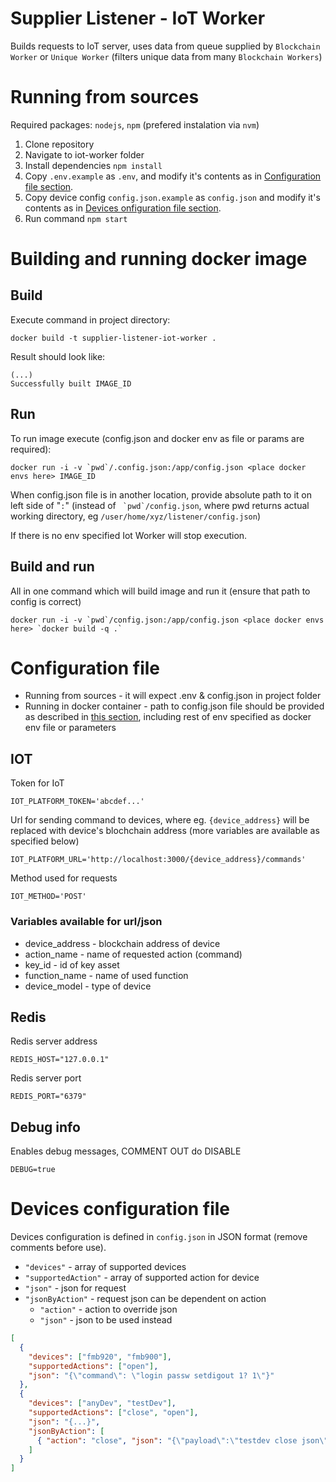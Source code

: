 # Supplier Listener - IoT Worker

Builds requests to IoT server, uses data from queue supplied by `Blockchain Worker` or `Unique Worker` (filters unique data from many `Blockchain Workers`)

# Running from sources

Required packages: `nodejs`, `npm` (prefered instalation via `nvm`)

1. Clone repository
2. Navigate to iot-worker folder
3. Install dependencies `npm install`
4. Copy `.env.example` as `.env`, and modify it's contents as in [Configuration file section](#configuration-file).
5. Copy device config `config.json.example` as `config.json` and modify it's contents as in [Devices onfiguration file section](#devices-configuration-file).
6. Run command `npm start`

# Building and running docker image

## Build

Execute command in project directory:

```
docker build -t supplier-listener-iot-worker .
```

Result should look like:

```
(...)
Successfully built IMAGE_ID
```

## Run

To run image execute (config.json and docker env as file or params are required):

```
docker run -i -v `pwd`/.config.json:/app/config.json <place docker envs here> IMAGE_ID
```

When config.json file is in another location, provide absolute path to it on left side of "`:`" (instead of `` `pwd`/config.json``, where pwd returns actual working directory, eg `/user/home/xyz/listener/config.json`)

If there is no env specified Iot Worker will stop execution.

## Build and run

All in one command which will build image and run it (ensure that path to config is correct)

```
docker run -i -v `pwd`/config.json:/app/config.json <place docker envs here> `docker build -q .`
```

# Configuration file

- Running from sources - it will expect .env & config.json in project folder
- Running in docker container - path to config.json file should be provided as described in [this section](Building-and-running-docker-image), including rest of env specified as docker env file or parameters

## IOT

Token for IoT

```
IOT_PLATFORM_TOKEN='abcdef...'
```

Url for sending command to devices, where eg. `{device_address}` will be replaced with device's blochchain address (more variables are available as specified below)

```
IOT_PLATFORM_URL='http://localhost:3000/{device_address}/commands'
```

<!-- JSON payload for device command

```
OPEN_JSON='{"action","{action_name}"}'
``` -->

Method used for requests

```
IOT_METHOD='POST'
```

### Variables available for url/json

- device_address - blockchain address of device
- action_name - name of requested action (command)
- key_id - id of key asset
- function_name - name of used function
- device_model - type of device

## Redis

Redis server address

```
REDIS_HOST="127.0.0.1"
```

Redis server port

```
REDIS_PORT="6379"
```

## Debug info

Enables debug messages, COMMENT OUT do DISABLE

```
DEBUG=true
```

# Devices configuration file

Devices configuration is defined in `config.json` in JSON format (remove comments before use).

- `"devices"` - array of supported devices
- `"supportedAction"` - array of supported action for device
- `"json"` - json for request
- `"jsonByAction"` - request json can be dependent on action
  - `"action"` - action to override json
  - `"json"` - json to be used instead

```json
[
  {
    "devices": ["fmb920", "fmb900"],
    "supportedActions": ["open"],
    "json": "{\"command\": \"login passw setdigout 1? 1\"}"
  },
  {
    "devices": ["anyDev", "testDev"],
    "supportedActions": ["close", "open"],
    "json": "{...}",
    "jsonByAction": [
      { "action": "close", "json": "{\"payload\":\"testdev close json\"}" }
    ]
  }
]
```
